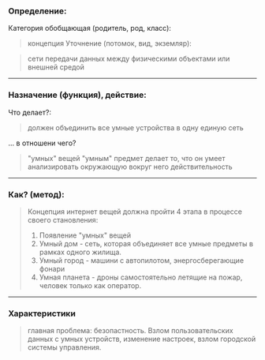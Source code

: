### Определение:
Категория обобщающая (родитель, род, класс):
>концепция
Уточнение (потомок, вид, экземляр):

>сети передачи данных между физическими объектами или внешней средой
---
### Назначение (функция), действие:
Что делает?:
>должен объединить все умные устройства в одну единую сеть

... в отношени чего?
>"умных" вещей
"умным" предмет делает то, что он умеет анализировать окружающую вокруг него действительность

---
### Как? (метод):
>Концепция интернет вещей должна пройти 4 этапа в процессе своего становления:
>1. Появление "умных" вещей
>2. Умный дом - сеть, которая объединяет все умные предметы в рамках одного жилища.
>3. Умный город - машини с автопилотом, энергосберегающие фонари
>4. Умная планета - дроны самостоятельно летящие на пожар, человек только как оператор.

---
### Характеристики
>главная проблема: безопастность. Взлом пользовательских данных с умных устройств, изменение настроек, взлом городской системы управления.
